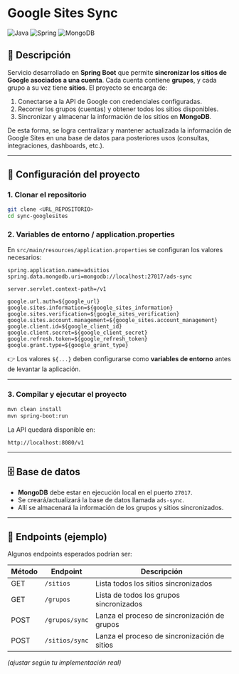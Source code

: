 # Google Sites Sync
![Java](https://img.shields.io/badge/java-%23ED8B00.svg?style=for-the-badge&logo=openjdk&logoColor=white)
![Spring](https://img.shields.io/badge/spring-%236DB33F.svg?style=for-the-badge&logo=spring&logoColor=white)
![MongoDB](https://img.shields.io/badge/MongoDB-%234ea94b.svg?style=for-the-badge&logo=mongodb&logoColor=white)
## 📌 Descripción

Servicio desarrollado en **Spring Boot** que permite **sincronizar los sitios de Google asociados a una cuenta**.
Cada cuenta contiene **grupos**, y cada grupo a su vez tiene **sitios**. El proyecto se encarga de:

1. Conectarse a la API de Google con credenciales configuradas.
2. Recorrer los grupos (cuentas) y obtener todos los sitios disponibles.
3. Sincronizar y almacenar la información de los sitios en **MongoDB**.

De esta forma, se logra centralizar y mantener actualizada la información de Google Sites en una base de datos para posteriores usos (consultas, integraciones, dashboards, etc.).


---

## 🚀 Configuración del proyecto

### 1. Clonar el repositorio

```bash
git clone <URL_REPOSITORIO>
cd sync-googlesites
```

### 2. Variables de entorno / application.properties

En `src/main/resources/application.properties` se configuran los valores necesarios:

```properties
spring.application.name=adsitios
spring.data.mongodb.uri=mongodb://localhost:27017/ads-sync

server.servlet.context-path=/v1

google.url.auth=${google_url}
google.sites.information=${google_sites_information}
google.sites.verification=${google_sites_verification}
google.sites.account.management=${google_sites.account_management}
google.client.id=${google_client_id}
google.client.secret=${google_client_secret}
google.refresh.token=${google_refresh_token}
google.grant.type=${google_grant_type}
```

👉 Los valores `${...}` deben configurarse como **variables de entorno** antes de levantar la aplicación.

---

### 3. Compilar y ejecutar el proyecto

```bash
mvn clean install
mvn spring-boot:run
```

La API quedará disponible en:

```
http://localhost:8080/v1
```

---

## 🗄️ Base de datos

* **MongoDB** debe estar en ejecución local en el puerto `27017`.
* Se creará/actualizará la base de datos llamada `ads-sync`.
* Allí se almacenará la información de los grupos y sitios sincronizados.

---

## 📡 Endpoints (ejemplo)

Algunos endpoints esperados podrían ser:

| Método | Endpoint       | Descripción                                  |
| ------ |----------------|----------------------------------------------|
| GET    | `/sitios`      | Lista todos los sitios sincronizados         |
| GET    | `/grupos`      | Lista de todos los grupos sincronizados      |
| POST   | `/grupos/sync` | Lanza el proceso de sincronización de grupos |
| POST   | `/sitios/sync` | Lanza el proceso de sincronización de sitios |

*(ajustar según tu implementación real)*

